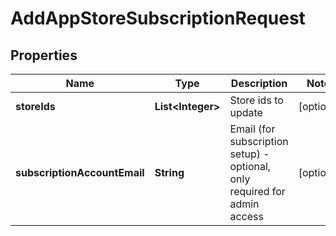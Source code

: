 
# AddAppStoreSubscriptionRequest

## Properties
Name | Type | Description | Notes
------------ | ------------- | ------------- | -------------
**storeIds** | **List&lt;Integer&gt;** | Store ids to update |  [optional]
**subscriptionAccountEmail** | **String** | Email (for subscription setup) - optional, only required for admin access |  [optional]




